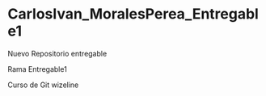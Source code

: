 # CarlosIvan_MoralesPerea_Entregable1
Nuevo Repositorio entregable


Rama Entregable1

Curso de Git wizeline

